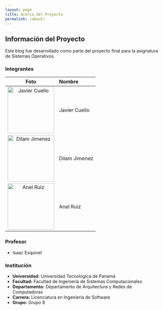 ```yaml
---
layout: page
title: Acerca del Proyecto
permalink: /about/
---
```


## Información del Proyecto

Este blog fue desarrollado como parte del proyecto final para la asignatura de Sistemas Operativos.

### Integrantes

| Foto | Nombre |
| :---: | :--- |
| <img src="{{ site.baseurl }}/assets/images/javier.jpg" alt="Javier Cuello" width="150"> | Javier Cuello |
| <img src="{{ site.baseurl }}/assets/images/dilam.jpg" alt="Dilam Jimenez" width="150"> | Dilam Jimenez |
| <img src="{{ site.baseurl }}/assets/images/anel.jpg" alt="Anel Ruiz" width="150"> | Anel Ruiz |

### Profesor

*   Isaac Esquivel

### Institución

*   **Universidad:** Universidad Tecnológica de Panamá
*   **Facultad:** Facultad de Ingeniería de Sistemas Computacionales
*   **Departamento:** Departamento de Arquitectura y Redes de Computadoras
*   **Carrera:** Licenciatura en Ingenieria de Software
*   **Grupo:** Grupo 8
